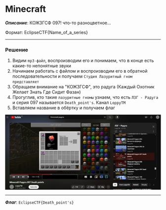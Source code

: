 # Minecraft

***Описание***: КОЖЗГСФ 097! что-то разноцветное...

Формат: EclipseCTF{Name_of_a_series}

---
### Решение

1. Видим `mp3-файл`, воспроизводим его и понимаем, что в конце есть какие-то непонятные звуки
2. Начинаем работать с файлом и воспроизводим его в обратной последовательности и получаем `Студия Лазуритный гном представляет`
3. Обращаем внимание на "КОЖЗГСФ", это радуга (Каждый Охотник Желает Знать Где Сидит Фазан)
4. Прогуглив, кто такие `лазуритные гномы` узнаем, что есть `ЛЗГ - Радуга` и серия 097 называется `Death_point's`. Канал `LoppyTM`
5. Вставляем название в обёртку и получаем флаг

![ScreenShot](../screenshots/Minecraft-1.png)

---

***Флаг***: `EclipseCTF{Death_point's}`
